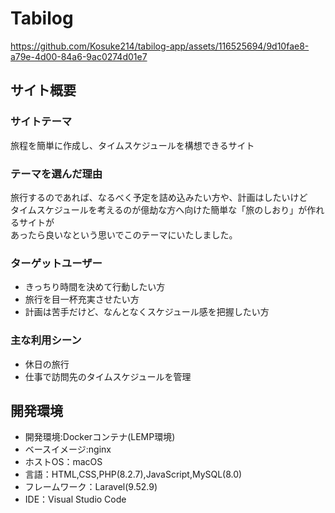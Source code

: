# Tabilog

https://github.com/Kosuke214/tabilog-app/assets/116525694/9d10fae8-a79e-4d00-84a6-9ac0274d01e7

## サイト概要
### サイトテーマ
旅程を簡単に作成し、タイムスケジュールを構想できるサイト

### テーマを選んだ理由
旅行するのであれば、なるべく予定を詰め込みたい方や、計画はしたいけど<br>
タイムスケジュールを考えるのが億劫な方へ向けた簡単な「旅のしおり」が作れるサイトが<br>
あったら良いなという思いでこのテーマにいたしました。


### ターゲットユーザー
- きっちり時間を決めて行動したい方
- 旅行を目一杯充実させたい方
- 計画は苦手だけど、なんとなくスケジュール感を把握したい方

### 主な利用シーン
- 休日の旅行
- 仕事で訪問先のタイムスケジュールを管理



## 開発環境
- 開発環境:Dockerコンテナ(LEMP環境)
- ベースイメージ:nginx
- ホストOS：macOS
- 言語：HTML,CSS,PHP(8.2.7),JavaScript,MySQL(8.0)
- フレームワーク：Laravel(9.52.9)
- IDE：Visual Studio Code
